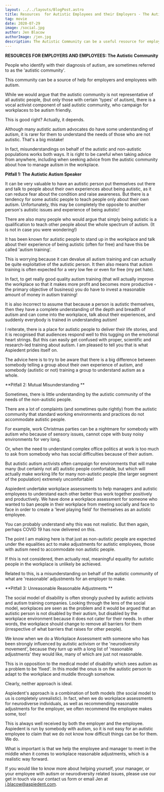 ```yaml
---
layout: ../../layouts/BlogPost.astro
title: Resources  for Autistic Employees and their Employers - The Autistic Community
tag: movie
date: 2020-07-29
image: /social.jpg
author: Jen Blacow
authorImage: /jen.jpg
description: The Autistic Community can be a useful resource for employers and employees with autism, but it can be confused with expert autism training.
---
```

**RESOURCES FOR EMPLOYERS AND EMPLOYEES: The Autistic Community**

People who identify with their diagnosis of autism, are sometimes
referred to as the 'autistic community'.

This community can be a source of help for employers and employees with
autism.

While we would argue that the autistic community is not representative
of all autistic people, (but only those with certain 'types' of autism),
there is a vocal activist component of said autistic community, who
campaign for workplaces to be autism friendly.

This is good right? Actually, it depends.

Although many autistic autism advocates do have some understanding of
autism, it is rarer for them to understand the needs of those who are
not autistic. That's a big mistake!

In fact, misunderstandings on behalf of the autistic and non-autistic
populations works both ways. It is right to be careful when taking
advice from anywhere, including when seeking advice from the autistic
community about how to manage autism in the workplace.

**Pitfall 1: The Autistic Autism Speaker**

It can be very valuable to have an autistic person put themselves out
there and talk to people about their own experiences about being
autistic, as it can reduce fear about the condition and raise awareness.
But there is a tendency for some autistic people to teach people only
about their own autism. Unfortunately, this may be completely the
opposite to another person's autistic issues and experience of being
autistic!

There are also many people who would argue that simply being autistic is
a qualification to teach other people about the whole spectrum of
autism. (It is not in case you were wondering!)

It has been known for autistic people to stand up in the workplace and
talk about their experience of being autistic (often for free) and have
this be called 'autism training'.

This is worrying because it can devalue all autism training and can
actually be quite exploitative of the autistic person. It then also
means that autism training is often expected for a very low fee or even
for free (my pet hate).

In fact, to get really good quality autism training (that will actually
improve the workplace so that it makes more profit and becomes more
productive - the primary objective of business) you do have to invest a
reasonable amount of money in autism training!

It is also incorrect to assume that because a person is autistic
themselves, then they have a complete understanding of the depth and
breadth of autism and can come into the workplace, talk about their
experiences, and suddenly everybody is trained in understanding autism!

I reiterate, there is a place for autistic people to deliver their life
stories, and it is recognised that audiences respond well to this
tugging on the emotional heart strings. But this can easily get confused
with proper, scientific and research-led training about autism. I am
pleased to tell you that is what Aspiedent prides itself on.

The advice here is to try to be aware that there is a big difference
between somebody telling a group about their *own* experience of autism,
and somebody (autistic or not) training a group to understand autism as
a whole.

**Pitfall 2: Mutual Misunderstanding **

Sometimes, there is little understanding by the autistic community of
the needs of the non-autistic people.

There are a lot of complaints (and sometimes quite rightly) from the
autistic community that standard working environments and practices do
not accommodate autistic people.

For example, work Christmas parties can be a nightmare for somebody with
autism who because of sensory issues, cannot cope with busy noisy
environments for very long.

Or, when the need to understand complex office politics at work is too
much to ask from somebody who has social difficulties because of their
autism.

But autistic autism activists often campaign for environments that will
make many (but certainly not all) autistic people comfortable, but which
will actually make working life for many non-autistic people (the larger
segment of the population) extremely uncomfortable!

Aspiedent undertake workplace assessments to help managers and autistic
employees to understand each other better thus work together positively
and productively. We have done a workplace assessment for someone who
wanted to ban people in their workplace from meeting socially and face
to face in order to create a 'level playing field' for themselves as an
autistic employee.

You can probably understand why this was not realistic. But then again,
perhaps COVID 19 has now delivered on this.

The point I am making here is that just as non-autistic people are
expected under the equalities act to make adjustments for autistic
employees, those with autism need to accommodate non autistic people.

If this is not considered, then actually real, meaningful equality for
autistic people in the workplace is unlikely be achieved.

Related to this, is a misunderstanding on behalf of the autistic
community of what are 'reasonable' adjustments for an employer to make.

**Pitfall 3: Unreasonable Reasonable Adjustments **

The social model of disability is often strongly pushed by autistic
activists and autism training companies. Looking through the lens of the
social model, workplaces are seen as the problem and it would be argued
that an autistic person is not disabled by their autism, but disabled by
the workplace environment because it does not cater for their needs. In
other words, the workplace should change to remove all barriers for them
(irrespective of what barriers that raises for other people).

We know when we do a Workplace Assessment with someone who has been
strongly influenced by autistic activism or the 'neurodiversity
movement', because they turn up with a long list of 'reasonable
adjustments' they would like, many of which are just not reasonable.

This is in opposition to the medical model of disability which sees
autism as a problem to be 'fixed'. In this model the onus is on the
autistic person to adapt to the workplace and muddle through somehow.

Clearly, neither approach is ideal.

Aspiedent's approach is a combination of both models (the social model
to us is completely unrealistic). In fact, when we do workplace
assessments for neurodiverse individuals, as well as recommending
reasonable adjustments for the employer, we often recommend the employee
makes some, too!

This is always well received by both the employer and the employee.
Aspiedent is run by somebody with autism, so it is not easy for an
autistic employee to claim that we do not know how difficult things can
be for them. We do.

What is important is that we help the employee and manager to meet in
the middle when it comes to workplace reasonable adjustments, which is a
realistic way forward.

If you would like to know more about helping yourself, your manager, or your employee with autism or neurodiversity related issues, please use our get in touch via our contact us form or email Jen at <j.blacow@aspiedent.com>.
